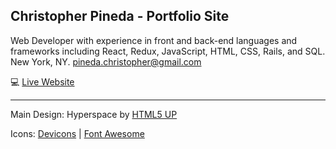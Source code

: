 ## Christopher Pineda - Portfolio Site
Web Developer with experience in front and back-end languages and frameworks including React, Redux, JavaScript, HTML, CSS, Rails, and SQL. New York, NY. <pineda.christopher@gmail.com>

:computer: [Live Website](http://www.therealpineda.com/)


- - -

Main Design: Hyperspace by [HTML5 UP](https://html5up.net/)

Icons:
[Devicons](http://www.github.com/vorillaz/devicons/) | [Font Awesome](https://github.com/FortAwesome/Font-Awesome)
